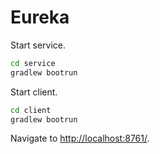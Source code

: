 # Eureka

Start service.

```bash
cd service
gradlew bootrun
```

Start client.

```bash
cd client
gradlew bootrun
```

Navigate to [http://localhost:8761/](http://localhost:8761/).
